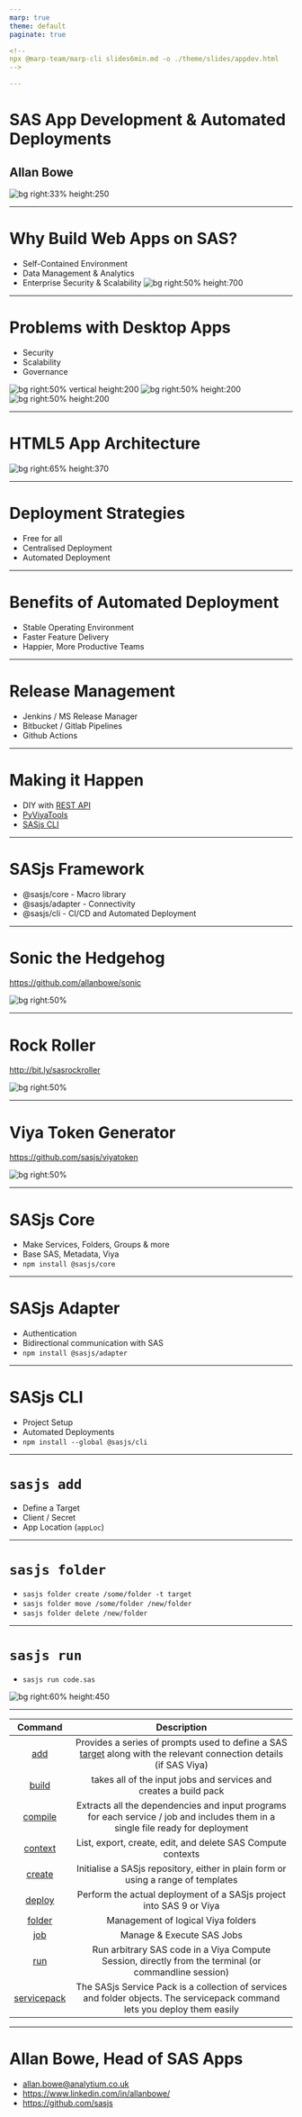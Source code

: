```yaml
---
marp: true
theme: default
paginate: true

<!--
npx @marp-team/marp-cli slides6min.md -o ./theme/slides/appdev.html
-->

---
```

<!-- header: ![h:6em](https://sasjs.io/img/js-logo700x389.png)-->

# SAS App Development & Automated Deployments
## Allan Bowe

![bg right:33% height:250 ](https://datacontroller.io/wp-content/uploads/2020/10/abow.png)

<!-- TRANSCRIPT
My name is Allan Bowe and this is a very short overview of building and deploying HTML5 apps on SAS.
-->

---
# Why Build Web Apps on SAS?

- Self-Contained Environment
- Data Management & Analytics
- Enterprise Security & Scalability
![bg right:50% height:700](https://algorithmia.com/blog/wp-content/uploads/2019/10/Jira_workflow_animation.gif)


<!-- TRANSCRIPT
Why SAS? Firstly it's completely self contained.  Everything
you need is preconfigured, such as
 - SAS Web Server
 - Application Server
 - Load Balancing
and of course, dozens of access engines connecting to all kinds of
databases such as snowflake, redshift and Google BigQuery.
Beyond superfast in-memory cas, and machine learning viya actions, there's
also formidable integration with Enterprise IT.  SAS provides LDAP
integration, Single Signon, data encryption, SSL, full audit tracing,
you name it..
Beyond the scalability of SAS itself, web apps are inherently scalable.
They can be deployed to any device with a browser, where they'll run
safely inside that browser sandbox.  There also very easy to un-deploy -
compared to say a VBA, R or Python based desktop app.
-->

---
# Problems with Desktop Apps

* Security
* Scalability
* Governance

![bg right:50% vertical height:200](https://i.imgur.com/n3BKKPb.gif)
![bg right:50% height:200](https://media2.giphy.com/media/KAq5w47R9rmTuvWOWa/giphy.gif)
![bg right:50% height:200](https://www.r-project.org/Rlogo.png)



<!--
Of course, both Python and R can run on a server, and VBA apps can deprecate themselves and force you to download the latest instance.  But given the fact that desktop apps, or End User Computing, is still so prominent - and this includes legacy SAS AF, SCL driven apps - it's worth reviewing the reasons to avoid this particular paradigm.

Security is a big one, and this can be problems with embedded passwords, the amount of filesystem access the app has, or the fact that anyone on the filesystem can access, and potentially modify, the app.

Scalability, as just mentioned, rolling out a desktop app to 1000 users is non-trivial and typically requires the engagement of a different team.

Governance is probably the biggest reasons to avoid desktop apps as it can be really difficult to know who's using what, and which version.

-->

---


# HTML5 App Architecture

![bg right:65% height:370 ](https://sasjs.io/img/architecture.png)

---
# Deployment Strategies

- Free for all
- Centralised Deployment
- Automated Deployment

<!-- TRANSCRIPT
In terms of deployment strategies, certainly the fastest way you can get your app into SAS is just write it there directly and make changes directly on the server.

As soon as things get complex, and especially once you start adding more users and basing business critical reporting on the platform this approach breaks down very quickly.  You need to know what is changing in the environment, so you can troubleshoot and roll back should incidents occur.

A centralised model might involve a spreadsheet and nominated individuals doing the promote.  This does introduce a bottleneck and reliance on key individuals, and doesn't necessarily make things any more transparent.

Automated deployment is the only real strategy, especially in Viya where it's so easy to do.  A change might be reviewed as part of a pull request, and autodeployed following a merge to a nominated GIT branch, providing full transparency and the ability to run automated tests with every commit.
-->


---
# Benefits of Automated Deployment

- Stable Operating Environment
- Faster Feature Delivery
- Happier, More Productive Teams

<!-- TRANSCRIPT
Benefits include a more stable environment, especially when deploying frequently as smaller changes are easier to roll back.

Regular deployments also make for faster feature delivery, which not only
delights business stakeholders but the development teams also - they get
to spend more time building cool stuff and less time attending Release
Meetings and filling out paperwork.
-->


---
# Release Management

- Jenkins / MS Release Manager
- Bitbucket / Gitlab Pipelines
- Github Actions

<!-- TRANSCRIPT
Tools for running release processes include traditional ones such as Jenkins
and Release Manager, however for mid-sized deployments you could
also consider Pipelines (actions in github) which means you'd never
have to leave your GIT repository.
-->

---
# Making it Happen

- DIY with [REST API](https://developer.sas.com/guides/restapis/viya-rest.html)
- [PyViyaTools](https://github.com/sassoftware/pyviyatools)
- [SASjs CLI](cli.sasjs.io)

<!-- TRANSCRIPT
Whichever tool you use, in order to connect to SAS there are three major
options:
* doing it yourself with your preferred language - most flexible, can also
take the most time
* If you like python, then the pyviya tools has a bunch of utilities
* And because we're web developers, we built a CLI within SASjs
-->
---
# SASjs Framework

- @sasjs/core - Macro library
- @sasjs/adapter - Connectivity
- @sasjs/cli - CI/CD and Automated Deployment

<!--
* Macros in SAS
* Adapter in Typescript
* CLI in Javascript (Node runtime)
-->


---
# Sonic the Hedgehog

https://github.com/allanbowe/sonic

![bg right:50%](https://j.gifs.com/q7vkm2.gif)

---
# Rock Roller

http://bit.ly/sasrockroller

![bg right:50%](https://j.gifs.com/1W8vNj.gif)

---
# Viya Token Generator

https://github.com/sasjs/viyatoken

![bg right:50%](https://j.gifs.com/p80jDr.gif)


---
# SASjs Core

- Make Services, Folders, Groups & more
- Base SAS, Metadata, Viya
- `npm install @sasjs/core`

<!-- TRANSCRIPT
Over 100 utility macros to accelerate app development at the backend, whether that's standalone SAS, SAS 9 or Viya.
It can be installed locally in a GIT project and version locked with NPM, included directly from the git repo in a SAS session, or deployed in a more traditional way using SASAUTOs.
-->

---
# SASjs Adapter

- Authentication
- Bidirectional communication with SAS
- `npm install @sasjs/adapter`

<!-- TRANSCRIPT
The adapter handles SAS Logon authentication and all the back and forth between the frontend app and the backend SAS server.  It can be installed locally in an NPM project, or directly in any web app with a script tag.
-->

---
# SASjs CLI

- Project Setup
- Automated Deployments
- `npm install --global @sasjs/cli`

<!-- TRANSCRIPT
The CLI provides an opinionated project setup and a set of easy to use commands for handling common deployment tasks. It needs to be installed globally in order to be available in your preferred shell window.
-->

---
# `sasjs add`

- Define a Target
- Client / Secret
- App Location (`appLoc`)

---
# `sasjs folder`

- `sasjs folder create /some/folder -t target`
- `sasjs folder move /some/folder /new/folder`
- `sasjs folder delete /new/folder`


---

# `sasjs run`

- `sasjs run code.sas`

![bg right:60% height:450](docs/img/sasjsrun1.png)

---
<!-- header: ![h:3em](https://sasjs.io/img/js-logo700x389.png)-->


| Command |Description|
|:-------:|:----:|
|   [add](https://cli.sasjs.io/add)   | Provides a series of prompts used to define a SAS  [target](https://sasjs.io/glossary#target ) along with the relevant connection details (if SAS Viya) |
|[build](https://cli.sasjs.io/build)  |takes all of the input jobs and services and creates a build pack|
|[compile](https://cli.sasjs.io/compile)|Extracts all the dependencies and input programs for each service / job and includes them in a single file ready for deployment|
|[context](https://cli.sasjs.io/context)|List, export, create, edit, and delete SAS Compute contexts|
|[create](https://cli.sasjs.io/create)| Initialise a SASjs repository, either in plain form or using a range of templates|
|[deploy](https://cli.sasjs.io/deploy)|Perform the actual deployment of a SASjs project into SAS 9 or Viya|
|[folder](https://cli.sasjs.io/folder)|Management of logical Viya folders|
|[job](https://cli.sasjs.io/job)|Manage & Execute SAS Jobs|
|[run](https://cli.sasjs.io/run)|Run arbitrary SAS code in a Viya Compute Session, directly from the terminal (or commandline session)|
|[servicepack](/servicepack)|The SASjs Service Pack is a collection of services and folder objects.  The servicepack command lets you deploy them easily|

<!-- TRANSCRIPT
We have a growing number of additional actions, and if there's any you'd like to see, just head over to the repo and raise an issue.
-->

---
<!-- header: ![h:6em](https://sasjs.io/img/js-logo700x389.png)-->

# Allan Bowe, Head of SAS Apps

- allan.bowe@analytium.co.uk
- https://www.linkedin.com/in/allanbowe/
- https://github.com/sasjs

<!-- TRANSCRIPT
The github link is right there, feel free to reach out if you'd like to know more, we'd be happy to arrange workshop or training session for you and your team.
-->